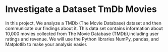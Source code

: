 # Investigate a Dataset TmDb Movies

In this project, We analyze a TMDb (The Movie Database) dataset and then communicate our findings about it. This data set contains information about 10,000 movies collected from The Movie Database (TMDb),including user ratings and revenue. We will use the Python libraries NumPy, pandas, and Matplotlib to make your analysis easier.
